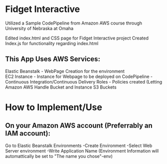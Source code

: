 # Fidget Interactive
Utilized a Sample CodePipeline from Amazon AWS course through University of Nebraska at Omaha

Edited index.html and CSS page for Fidget Interactive project
Created Index.js for functionality regarding index.html

## This App Uses AWS Services:
Elastic Beanstalk - WebPage Creation for the environment <br />
EC2 Instance - Instance for Webpage to be deployed on
CodePipeline - Continuous Integration/Continuous Delivery
Roles - Policies created (Letting Amazon AWS Handle Bucket and Instance 
S3 Buckets

# How to Implement/Use
## On your Amazon AWS account (Preferrably an IAM account):
Go to Elastic Beanstalk Environments
-Create Environment
-Select Web Server environment
-Write Application Name (Environment Information will automattically be set to "The name you chose"-env)

